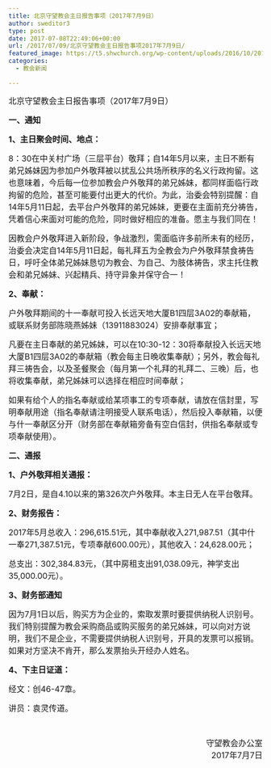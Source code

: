 ```yaml
---
title: 北京守望教会主日报告事项（2017年7月9日）
author: sweditor3
type: post
date: 2017-07-08T22:49:06+00:00
url: /2017/07/09/北京守望教会主日报告事项2017年7月9日/
featured_image: https://t5.shwchurch.org/wp-content/uploads/2016/10/20161022-1-1000x288.jpg
categories:
  - 教会新闻

---
```

<span style="font-size: 12pt;">北京守望教会主日报告事项（2017年7月9日）</span>

<!--more-->

<span style="font-size: 12pt;"><strong>一、通知</strong></span>

<span style="font-size: 12pt;"><strong>1、主日聚会时间、地点：</strong></span>

<span style="font-size: 12pt;">8：30在中关村广场（三层平台）敬拜；自14年5月以来，主日不断有弟兄姊妹因为参加户外敬拜被以扰乱公共场所秩序的名义行政拘留。这也意味着，今后每一位参加教会户外敬拜的弟兄姊妹，都同样面临行政拘留的危险，甚至可能要付出更大的代价。为此，治委会特别提醒：自14年5月11日起，去平台户外敬拜的弟兄姊妹，更要在主面前充分祷告，凭着信心来面对可能的危险，同时做好相应的准备。愿主与我们同在！</span>

<span style="font-size: 12pt;">因教会户外敬拜进入新阶段，争战激烈，需面临许多前所未有的经历，治委会决定自14年5月11日起，每礼拜五为全教会为户外敬拜禁食祷告日，呼吁全体弟兄姊妹恳切为教会、为自己、为肢体祷告，求主托住教会和弟兄姊妹、兴起精兵、持守异象并保守合一！</span>

<span style="font-size: 12pt;"><strong>2、奉献：</strong></span>

<span style="font-size: 12pt;">户外敬拜期间的十一奉献可投入长远天地大厦B1四层3A02的奉献箱，或联系财务部陈晓燕姊妹（13911883024）安排奉献事宜；</span>

<span style="font-size: 12pt;">凡要在主日奉献的弟兄姊妹，可以在10:30-12：30将奉献投入长远天地大厦B1四层3A02的奉献箱（教会每主日晚收集奉献）；另外，教会每礼拜三祷告会，以及圣餐聚会（每月第一个礼拜的礼拜二、三晚）后，也将收集奉献，弟兄姊妹可以选择在相应时间奉献；</span>

<span style="font-size: 12pt;">如果有给个人的指名奉献或给某项事工的专项奉献，请放在信封里，写明奉献用途（指名奉献请注明接受人联系电话），然后投入奉献箱，以便与什一奉献区分开（财务部在奉献箱旁备有空白信封，供指名奉献或专项奉献使用）。</span>

<span style="font-size: 12pt;"><strong>二、通报</strong></span>

<span style="font-size: 12pt;"><strong>1、户外敬拜相关通报：</strong></span>

<span style="font-size: 12pt;">7月2日，是自4.10以来的第326次户外敬拜。本主日无人在平台敬拜。</span>

<span style="font-size: 12pt;"><strong>2、财务报告：</strong></span>

<span style="font-size: 12pt;">2017年5月总收入：296,615.51元，其中奉献收入271,987.51（其中什一奉271,387.51元，专项奉献600.00元），其他收入：24,628.00元；</span>

<span style="font-size: 12pt;">总支出：302,384.83元，（其中房租支出91,038.09元，神学支出35,000.00元）。</span>

<span style="font-size: 12pt;"><strong>3、财务部通知</strong></span>

<span style="font-size: 12pt;">因为7月1日以后，购买方为企业的，索取发票时要提供纳税人识别号。我们特别提醒为教会采购商品或购买服务的弟兄姊妹，可以向对方说明，我们不是企业，不需要提供纳税人识别号，开具的发票可以报销。如果对方坚决不肯开，那么发票抬头开经办人姓名。</span>

<span style="font-size: 12pt;"><strong>4、下主日证道：</strong></span>

<span style="font-size: 12pt;">经文：创46-47章。</span>

<span style="font-size: 12pt;">讲员：袁灵传道。</span>

&nbsp;

<p style="text-align: right;">
  <span style="font-size: 12pt;">守望教会办公室</span><br /> <span style="font-size: 12pt;">2017年7月7日</span>
</p>